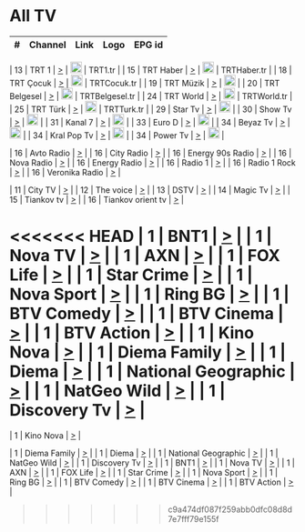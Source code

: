 <h1>All TV</h1>

| #   | Channel        | Link  | Logo | EPG id |
|:---:|:--------------:|:-----:|:----:|:------:|

| 13  | TRT 1            | [>](https://tv-trt1.medya.trt.com.tr/master.m3u8) | <img height="20" src="https://i.imgur.com/j786OLG.png"/> | TRT1.tr |
| 15  | TRT Haber        | [>](https://tv-trthaber.medya.trt.com.tr/master.m3u8) | <img height="20" src="https://i.imgur.com/OVfo8Ab.png"/> | TRTHaber.tr |
| 18  | TRT Çocuk        | [>](https://tv-trtcocuk.medya.trt.com.tr/master.m3u8) | <img height="20" src="https://i.imgur.com/QLFmD6d.png"/> | TRTCocuk.tr |
| 19  | TRT Müzik        | [>](https://tv-trtmuzik.medya.trt.com.tr/master.m3u8) | <img height="20" src="https://i.imgur.com/fIVFCEd.png"/> |
| 20  | TRT Belgesel     | [>](https://tv-trtbelgesel.medya.trt.com.tr/master.m3u8) | <img height="20" src="https://i.imgur.com/MGO87pe.png"/> | TRTBelgesel.tr |
| 24  | TRT World        | [>](https://tv-trtworld.medya.trt.com.tr/master.m3u8) | <img height="20" src="https://i.imgur.com/JEA2xpv.png"/> | TRTWorld.tr |
| 25  | TRT Türk         | [>](https://tv-trtturk.medya.trt.com.tr/master.m3u8) | <img height="20" src="https://i.imgur.com/OSTOQNw.png"/> | TRTTurk.tr |
| 29  | Star Tv   | [>](https://dogus-live.daioncdn.net/startv/startv_360p.m3u8) | <img height="20" src="https://i.imgur.com/IebUZx1.png"/> |
| 30  | Show Tv     | [>](https://ciner-live.daioncdn.net/showtv/showtv.m3u8) | <img height="20" src="https://i.imgur.com/IebUZx1.png"/> |
| 31  | Kanal 7     | [>](https://kanal7-live.daioncdn.net/kanal7/kanal7.m3u8) | <img height="20" src="https://i.imgur.com/IebUZx1.png"/> |
| 33  | Euro D    | [>](https://www.youtube.com/user/KanalD/live) | <img height="20" src="https://i.imgur.com/IebUZx1.png"/> |
| 34  | Beyaz Tv     | [>](https://beyaztv-live.daioncdn.net/beyaztv/beyaztv.m3u8) | <img height="20" src="https://i.imgur.com/IebUZx1.png"/> |
| 34  | Kral Pop Tv     | [>](https://www.youtube.com/watch?v=GuFTuKoXepw) | <img height="20" src="https://i.imgur.com/IebUZx1.png"/> |
| 34  | Power Tv     | [>](https://livetv.powerapp.com.tr/powerTV/powerhd.smil/chunklist.m3u8) | <img height="20" src="https://i.imgur.com/IebUZx1.png"/> |

| 16  | Avto Radio | [>](http://stream.metacast.eu/avtoradio.mp3.m3u) |
| 16  | City Radio | [>](http://stream.metacast.eu/city.aac.m3u) |
| 16  | Energy 90s Radio | [>](http://stream.metacast.eu/energy-90s.m3u) |
| 16  | Nova Radio | [>](http://stream.metacast.eu/nova.aac.m3u) |
| 16  | Energy Radio | [>](http://stream.metacast.eu/nrj.aac.m3u) |
| 16  | Radio 1 | [>](http://stream.metacast.eu/radio1.aac.m3u) |
| 16  | Radio 1 Rock | [>](http://stream.metacast.eu/radio1rock.aac.m3u) |
| 16  | Veronika Radio | [>](http://stream.metacast.eu/veronika.aac.m3u) |

| 11  | City TV | [>](https://tv.city.bg/play/tshls/citytv/index.m3u8) |
| 12  | The voice | [>](https://bss1.neterra.tv/thevoice/thevoice.m3u8) |
| 13  | DSTV | [>](http://46.249.95.140:8081/hls/data.m3u8) |
| 14  | Magic Tv | [>](https://bss1.neterra.tv/magictv/magictv.m3u8) |
| 15  | Tiankov tv | [>](https://streamer103.neterra.tv/tiankov-folk/live.m3u8) |
| 16  | Tiankov orient tv | [>](https://streamer103.neterra.tv/tiankov-orient/live.m3u8) |

<<<<<<< HEAD
| 1 | BNT1 | [>](https://ymkaya.xyz:36503/tv/bnt1/playlist.m3u8?wmsAuthSign=c2VydmVyX3RpbWU9Mi8yMS8yMDI1IDE6MzU6MjQgUE0maGFzaF92YWx1ZT1oYXZKMVdEQm45eTg5YzN2Ui9OY2h3PT0mdmFsaWRtaW51dGVzPTYw) |
| 1 | Nova TV | [>](https://ymkaya.xyz:36503/tv/novatv/playlist.m3u8?wmsAuthSign=c2VydmVyX3RpbWU9Mi8yMS8yMDI1IDE6MzU6MzQgUE0maGFzaF92YWx1ZT1MTDJ1bm1WdTdOOXFLcTdBcVdoK1ZnPT0mdmFsaWRtaW51dGVzPTYw) |
| 1 | AXN | [>](https://ymkaya.xyz:36503/tv/axn/playlist.m3u8?wmsAuthSign=c2VydmVyX3RpbWU9Mi8yMS8yMDI1IDE6MzU6NDUgUE0maGFzaF92YWx1ZT1XeXNoTUh2WjVMUmpRMHEzd3Y5ZWRnPT0mdmFsaWRtaW51dGVzPTYw) |
| 1 | FOX Life | [>](https://ymkaya.xyz:36503/tv/foxlife/playlist.m3u8?wmsAuthSign=c2VydmVyX3RpbWU9Mi8yMS8yMDI1IDE6MzU6NTUgUE0maGFzaF92YWx1ZT1FTTlyQzg3MTJub24wV2VUeVFQV2FRPT0mdmFsaWRtaW51dGVzPTYw) |
| 1 | Star Crime | [>](https://ymkaya.xyz:36503/tv/foxcrime/playlist.m3u8?wmsAuthSign=c2VydmVyX3RpbWU9Mi8yMS8yMDI1IDE6MzY6MDUgUE0maGFzaF92YWx1ZT1EREtvd2tQK1BjZDQxMEZlSjVKTDJ3PT0mdmFsaWRtaW51dGVzPTYw) |
| 1 | Nova Sport | [>](https://ymkaya.xyz:36503/tv/novasport/playlist.m3u8?wmsAuthSign=c2VydmVyX3RpbWU9Mi8yMS8yMDI1IDE6MzY6MTUgUE0maGFzaF92YWx1ZT1CbkVvYWpHNkRkWG5xVFdpYWpxLzRBPT0mdmFsaWRtaW51dGVzPTYw) |
| 1 | Ring BG | [>](https://ymkaya.xyz:36503/tv/ringbg/playlist.m3u8?wmsAuthSign=c2VydmVyX3RpbWU9Mi8yMS8yMDI1IDE6MzY6MjUgUE0maGFzaF92YWx1ZT1lck9saE9TVEdSYnIweEdQNDBKMlRBPT0mdmFsaWRtaW51dGVzPTYw) |
| 1 | BTV Comedy | [>](https://ymkaya.xyz:36503/tv/btvcomedy/playlist.m3u8?wmsAuthSign=c2VydmVyX3RpbWU9Mi8yMS8yMDI1IDE6MzY6MzUgUE0maGFzaF92YWx1ZT1JWHJUNmRiS200U1ZRaHJXcXVOZmRRPT0mdmFsaWRtaW51dGVzPTYw) |
| 1 | BTV Cinema | [>](https://ymkaya.xyz:36503/tv/btvcinema/playlist.m3u8?wmsAuthSign=c2VydmVyX3RpbWU9Mi8yMS8yMDI1IDE6MzY6NDYgUE0maGFzaF92YWx1ZT1CaW1WUmw3OSt3K016S0h2V1BOVXBnPT0mdmFsaWRtaW51dGVzPTYw) |
| 1 | BTV Action | [>](https://ymkaya.xyz:36503/tv/btvaction/playlist.m3u8?wmsAuthSign=c2VydmVyX3RpbWU9Mi8yMS8yMDI1IDE6MzY6NTYgUE0maGFzaF92YWx1ZT16UUdNNE1IZzBtaXVVRVhhSng5UWZRPT0mdmFsaWRtaW51dGVzPTYw) |
| 1 | Kino Nova | [>](https://ymkaya.xyz:36503/tv/kinonova/playlist.m3u8?wmsAuthSign=c2VydmVyX3RpbWU9Mi8yMS8yMDI1IDE6Mzc6MDUgUE0maGFzaF92YWx1ZT1KeXRxK2NzWEJCNmZTaldNVlZmUHZRPT0mdmFsaWRtaW51dGVzPTYw) |
| 1 | Diema Family | [>](https://ymkaya.xyz:36503/tv/diemafamily/playlist.m3u8?wmsAuthSign=c2VydmVyX3RpbWU9Mi8yMS8yMDI1IDE6Mzc6MTUgUE0maGFzaF92YWx1ZT1yczR3WkM4Y3JDOUFqMndvcnNsdm5RPT0mdmFsaWRtaW51dGVzPTYw) |
| 1 | Diema | [>](https://ymkaya.xyz:36503/tv/diema/playlist.m3u8?wmsAuthSign=c2VydmVyX3RpbWU9Mi8yMS8yMDI1IDE6Mzg6MTAgUE0maGFzaF92YWx1ZT1aenFHVWlDVmJhVkpPdkxwbndTekJRPT0mdmFsaWRtaW51dGVzPTYw) |
| 1 | National Geographic | [>](https://ymkaya.xyz:36503/tv/natgeo/playlist.m3u8?wmsAuthSign=c2VydmVyX3RpbWU9Mi8yMS8yMDI1IDE6Mzg6MjAgUE0maGFzaF92YWx1ZT1DNytrZFRLNkRCOUZ5eFdpSFIxeXl3PT0mdmFsaWRtaW51dGVzPTYw) |
| 1 | NatGeo Wild | [>](https://ymkaya.xyz:36503/tv/natgeowild/playlist.m3u8?wmsAuthSign=c2VydmVyX3RpbWU9Mi8yMS8yMDI1IDE6Mzg6MzAgUE0maGFzaF92YWx1ZT1CWE5PS3FhM0pXaDNVMXBod083NTh3PT0mdmFsaWRtaW51dGVzPTYw) |
| 1 | Discovery Tv | [>](https://ymkaya.xyz:36503/tv/discovery/playlist.m3u8?wmsAuthSign=c2VydmVyX3RpbWU9Mi8yMS8yMDI1IDE6Mzg6NDAgUE0maGFzaF92YWx1ZT13ckxmS1lUc1lqSlJlVGlIYlJIQ29BPT0mdmFsaWRtaW51dGVzPTYw) |
=======


| 1 | Kino Nova | [>](https://ymkaya.xyz:11336/tv/kinonova/playlist.m3u8?wmsAuthSign=c2VydmVyX3RpbWU9MS8yLzIwMjUgNDo0MDoyMCBBTSZoYXNoX3ZhbHVlPWlFS1FrWEtMMVRFM3l5YklUWUJQUHc9PSZ2YWxpZG1pbnV0ZXM9NjA=) |

| 1 | Diema Family | [>](https://ymkaya.xyz:11336/tv/diemafamily/playlist.m3u8?wmsAuthSign=c2VydmVyX3RpbWU9MS8yLzIwMjUgNDo0MDozMCBBTSZoYXNoX3ZhbHVlPUVUaTVKTldvZTF5WVVCM0YwL21kaXc9PSZ2YWxpZG1pbnV0ZXM9NjA=) |
| 1 | Diema | [>](https://ymkaya.xyz:11336/tv/diema/playlist.m3u8?wmsAuthSign=c2VydmVyX3RpbWU9MS8yLzIwMjUgNDo0MDo0MCBBTSZoYXNoX3ZhbHVlPVlYMWVJT2NuUjNpUTBsaytEUFFOS2c9PSZ2YWxpZG1pbnV0ZXM9NjA=) |
| 1 | National Geographic | [>](https://ymkaya.xyz:11336/tv/natgeo/playlist.m3u8?wmsAuthSign=c2VydmVyX3RpbWU9MS8yLzIwMjUgNDo0MTo0MSBBTSZoYXNoX3ZhbHVlPTJQTlVmcG5nYWx0M013eUhGRGxnd0E9PSZ2YWxpZG1pbnV0ZXM9NjA=) |
| 1 | NatGeo Wild | [>](https://ymkaya.xyz:11336/tv/natgeowild/playlist.m3u8?wmsAuthSign=c2VydmVyX3RpbWU9MS8yLzIwMjUgNDo0MTo1MSBBTSZoYXNoX3ZhbHVlPVl1OXZaTTliN0hGWEN3eDBYd1duNkE9PSZ2YWxpZG1pbnV0ZXM9NjA=) |
| 1 | Discovery Tv | [>](https://ymkaya.xyz:11336/tv/discovery/playlist.m3u8?wmsAuthSign=c2VydmVyX3RpbWU9MS8yLzIwMjUgNDo0MjowMSBBTSZoYXNoX3ZhbHVlPWtBQmdLNlY2RmQwWElzMVYzSDJyVkE9PSZ2YWxpZG1pbnV0ZXM9NjA=) |
| 1 | BNT1 | [>](https://ymkaya.xyz:11336/tv/bnt1/playlist.m3u8?wmsAuthSign=c2VydmVyX3RpbWU9MS8yLzIwMjUgNDozODozOCBBTSZoYXNoX3ZhbHVlPVVrMVlRQXpJWlhYeUh6ZFVpSC9NMUE9PSZ2YWxpZG1pbnV0ZXM9NjA=) |
| 1 | Nova TV | [>](https://ymkaya.xyz:11336/tv/novatv/playlist.m3u8?wmsAuthSign=c2VydmVyX3RpbWU9MS8yLzIwMjUgNDozODo0OCBBTSZoYXNoX3ZhbHVlPUVxQjh1a0ZzYkVGZU8zZDFGTzdreVE9PSZ2YWxpZG1pbnV0ZXM9NjA=) |
| 1 | AXN | [>](https://ymkaya.xyz:11336/tv/axn/playlist.m3u8?wmsAuthSign=c2VydmVyX3RpbWU9MS8yLzIwMjUgNDozODo1OCBBTSZoYXNoX3ZhbHVlPUpkWStGY1hkNXhaOVpPZ0thQ0FZL3c9PSZ2YWxpZG1pbnV0ZXM9NjA=) |
| 1 | FOX Life | [>](https://ymkaya.xyz:11336/tv/foxlife/playlist.m3u8?wmsAuthSign=c2VydmVyX3RpbWU9MS8yLzIwMjUgNDozOToxMCBBTSZoYXNoX3ZhbHVlPWt1ZDc1T3AzYlZDTjJnSy9TU0xJZlE9PSZ2YWxpZG1pbnV0ZXM9NjA=) |
| 1 | Star Crime | [>](https://ymkaya.xyz:11336/tv/foxcrime/playlist.m3u8?wmsAuthSign=c2VydmVyX3RpbWU9MS8yLzIwMjUgNDozOToyMCBBTSZoYXNoX3ZhbHVlPXIwVU45Nm9FR1l2enNkTG9TanBxbmc9PSZ2YWxpZG1pbnV0ZXM9NjA=) |
| 1 | Nova Sport | [>](https://ymkaya.xyz:11336/tv/novasport/playlist.m3u8?wmsAuthSign=c2VydmVyX3RpbWU9MS8yLzIwMjUgNDozOTozMCBBTSZoYXNoX3ZhbHVlPXlSZ0UxazVaM0xhSmc0NmR4T0c1T2c9PSZ2YWxpZG1pbnV0ZXM9NjA=) |
| 1 | Ring BG | [>](https://ymkaya.xyz:11336/tv/ringbg/playlist.m3u8?wmsAuthSign=c2VydmVyX3RpbWU9MS8yLzIwMjUgNDozOTo0MCBBTSZoYXNoX3ZhbHVlPTR4aUlFNHVUYWN4enY1WkVuOFZma2c9PSZ2YWxpZG1pbnV0ZXM9NjA=) |
| 1 | BTV Comedy | [>](https://ymkaya.xyz:11336/tv/btvcomedy/playlist.m3u8?wmsAuthSign=c2VydmVyX3RpbWU9MS8yLzIwMjUgNDozOTo1MCBBTSZoYXNoX3ZhbHVlPUtrMTJ2RHNTTUU1RFp1ZkVOdXFSK3c9PSZ2YWxpZG1pbnV0ZXM9NjA=) |
| 1 | BTV Cinema | [>](https://ymkaya.xyz:11336/tv/btvcinema/playlist.m3u8?wmsAuthSign=c2VydmVyX3RpbWU9MS8yLzIwMjUgNDozOTo1OSBBTSZoYXNoX3ZhbHVlPTZWcU9FZW56cG1NM1lrYy8xNE5NeHc9PSZ2YWxpZG1pbnV0ZXM9NjA=) |
| 1 | BTV Action | [>](https://ymkaya.xyz:11336/tv/btvaction/playlist.m3u8?wmsAuthSign=c2VydmVyX3RpbWU9MS8yLzIwMjUgNDo0MDoxMCBBTSZoYXNoX3ZhbHVlPUlDd0ErRkZVWThyMVZwR3c2REdGZ3c9PSZ2YWxpZG1pbnV0ZXM9NjA=) |
>>>>>>> c9a474df087f259abb0dfc08d8d7e7fff79e155f
